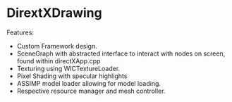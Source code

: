 # DirextXDrawing

Features:
- Custom Framework design.
- SceneGraph with abstracted interface to interact with nodes on screen, found within directXApp.cpp
- Texturing using WICTextureLoader.
- Pixel Shading with specular highlights
- ASSIMP model loader allowing for model loading.
- Respective resource manager and mesh controller.
